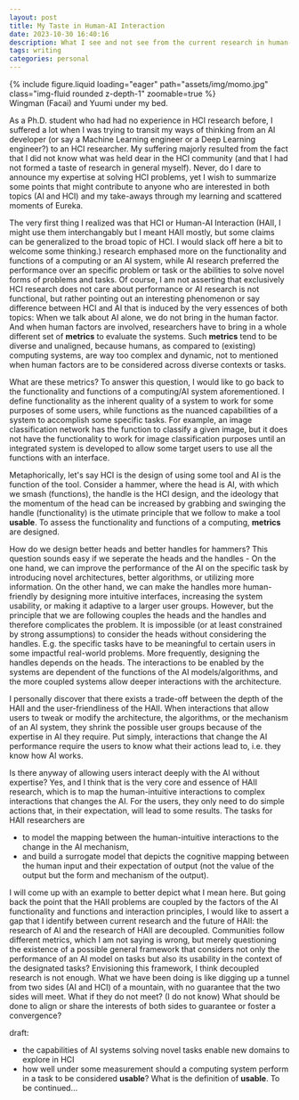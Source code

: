 ```yaml
---
layout: post
title: My Taste in Human-AI Interaction
date: 2023-10-30 16:40:16
description: What I see and not see from the current research in human-AI interaction.
tags: writing
categories: personal
---
```

<div class="row mt-3">
    <div class="col-sm mt-3 mt-md-0">
        {% include figure.liquid loading="eager" path="assets/img/momo.jpg" class="img-fluid rounded z-depth-1" zoomable=true %}
    </div>
</div>
<div class="caption">
    Wingman (Facai) and Yuumi under my bed.
</div>

As a Ph.D. student who had had no experience in HCI research before, I suffered a lot when I was trying to transit my ways of thinking from an AI developer (or say a Machine Learning engineer or a Deep Learning engineer?) to an HCI researcher. My suffering majorly resulted from the fact that I did not know what was held dear in the HCI community (and that I had not formed a taste of research in general myself). Never, do I dare to announce my expertise at solving HCI problems, yet I wish to summarize some points that might contribute to anyone who are interested in both topics (AI and HCI) and my take-aways through my learning and scattered moments of Eureka.

The very first thing I realized was that HCI or Human-AI Interaction (HAII, I might use them interchangably but I meant HAII mostly, but some claims can be generalized to the broad topic of HCI. I would slack off here a bit to welcome some thinking.) research emphased more on the functionality and functions of a computing or an AI system, while AI research preferred the performance over an specific problem or task or the abilities to solve novel forms of problems and tasks. Of course, I am not asserting that exclusively HCI research does not care about performance or AI research is not functional, but rather pointing out an interesting phenomenon or say difference between HCI and AI that is induced by the very essences of both topics: When we talk about AI alone, we do not bring in the human factor. And when human factors are involved, researchers have to bring in a whole different set of **metrics** to evaluate the systems. Such **metrics** tend to be diverse and unaligned, because humans, as compared to (existing) computing systems, are way too complex and dynamic, not to mentioned when human factors are to be considered across diverse contexts or tasks.

What are these metrics? To answer this question, I would like to go back to the functionality and functions of a computing/AI system aforementioned. I define functionality as the inherent quality of a system to work for some purposes of some users, while functions as the nuanced capabilities of a system to accomplish some specific tasks. For example, an image classification network has the function to classify a given image, but it does not have the functionality to work for image classification purposes until an integrated system is developed to allow some target users to use all the functions with an interface.

Metaphorically, let's say HCI is the design of using some tool and AI is the function of the tool. Consider a hammer, where the head is AI, with which we smash (functions), the handle is the HCI design, and the ideology that the momentum of the head can be increased by grabbing and swinging the handle (functionality) is the utimate principle that we follow to make a tool **usable**. To assess the functionality and functions of a computing, **metrics** are designed.

How do we design better heads and better handles for hammers? This question sounds easy if we seperate the heads and the handles - On the one hand, we can improve the performance of the AI on the specific task by introducing novel architectures, better algorithms, or utilizing more information. On the other hand, we can make the handles more human-friendly by designing more intuitive interfaces, increasing the system usability, or making it adaptive to a larger user groups. However, but the principle that we are following couples the heads and the handles and therefore complicates the problem. It is impossible (or at least constrained by strong assumptions) to consider the heads without considering the handles. E.g. the specific tasks have to be meaningful to certain users in some impactful real-world problems. More frequently, designing the handles depends on the heads. The interactions to be enabled by the systems are dependent of the functions of the AI models/algorithms, and the more coupled systems allow deeper interactions with the architecture.

I personally discover that there exists a trade-off between the depth of the HAII and the user-friendliness of the HAII. When interactions that allow users to tweak or modify the architecture, the algorithms, or the mechanism of an AI system, they shrink the possible user groups because of the expertise in AI they require. Put simply, interactions that change the AI performance require the users to know what their actions lead to, i.e. they know how AI works.

Is there anyway of allowing users interact deeply with the AI without expertise? Yes, and I think that is the very core and essence of HAII research, which is to map the human-intuitive interactions to complex interactions that changes the AI. For the users, they only need to do simple actions that, in their expectation, will lead to some results. The tasks for HAII researchers are
- to model the mapping between the human-intuitive interactions to the change in the AI mechanism,
- and build a surrogate model that depicts the cognitive mapping between the human input and their expectation of output (not the value of the output but the form and mechanism of the output).

I will come up with an example to better depict what I mean here. But going back the point that the HAII problems are coupled by the factors of the AI functionality and functions and interaction principles, I would like to assert a gap that I identify between current research and the future of HAII: the research of AI and the research of HAII are decoupled. Communities follow different metrics, which I am not saying is wrong, but merely questioning the existence of a possible general framework that considers not only the performance of an AI model on tasks but also its usability in the context of the designated tasks? Envisioning this framework, I think decoupled research is not enough. What we have been doing is like digging up a tunnel from two sides (AI and HCI) of a mountain, with no guarantee that the two sides will meet. What if they do not meet? (I do not know) What should be done to align or share the interests of both sides to guarantee or foster a convergence?


draft:
- the capabilities of AI systems solving novel tasks enable new domains to explore in HCI
- how well under some measurement should a computing system perform in a task to be considered **usable**? What is the definition of **usable**.
To be continued...